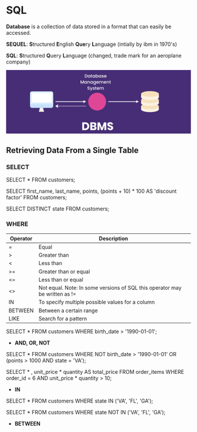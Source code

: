 # SQL
**Database** is a collection of data stored in a format that can easily be accessed.

**SEQUEL**: **S**tructured **E**nglish **Que**ry **L**anguage (intially by ibm in 1970's)

**SQL**: **S**tructured **Q**uery **L**anguage (changed, trade mark for an aeroplane company)

![](https://github.com/shamy1st/sql/blob/main/images/dbms.png)

## Retrieving Data From a Single Table

### SELECT

SELECT * FROM customers;

SELECT first_name, 
       last_name, 
       points, 
       (points + 10) * 100 AS 'discount factor'
FROM customers;

SELECT DISTINCT state FROM customers;

### WHERE

Operator | Description
---------|------------
=        | Equal 	
\>        | Greater than 	
<        | Less than 	
\>=       | Greater than or equal 	
<=       | Less than or equal 	
<>       | Not equal. Note: In some versions of SQL this operator may be written as != 	
IN       | To specify multiple possible values for a column
BETWEEN  | Between a certain range 	
LIKE     | Search for a pattern 	

SELECT * FROM customers
WHERE birth_date > '1990-01-01';

* **AND, OR, NOT**

SELECT * FROM customers
WHERE NOT birth_date > '1990-01-01' OR (points > 1000 AND state = 'VA');

SELECT * , unit_price * quantity AS total_price FROM order_items
WHERE order_id = 6 AND unit_price * quantity > 10;

* **IN**

SELECT * FROM customers
WHERE state IN ('VA', 'FL', 'GA');

SELECT * FROM customers
WHERE state NOT IN ('VA', 'FL', 'GA');

* **BETWEEN**





